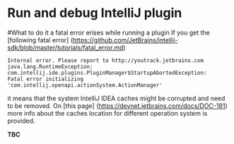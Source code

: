 Run and debug IntelliJ plugin
=======

#What to do it a fatal error erises while running a plugin
If you get the
[following fatal error] (https://github.com/JetBrains/intellij-sdk/blob/master/tutorials/fatal_error.md)

    Internal error. Please report to http://youtrack.jetbrains.com
    java.lang.RuntimeException: com.intellij.ide.plugins.PluginManager$StartupAbortedException:
    Fatal error initializing 'com.intellij.openapi.actionSystem.ActionManager'
it means that the system IntelliJ IDEA caches might be corrupted and need to be removed.
On
[this page] (https://devnet.jetbrains.com/docs/DOC-181)
more info about the caches location for different operation system is provided.


**TBC**